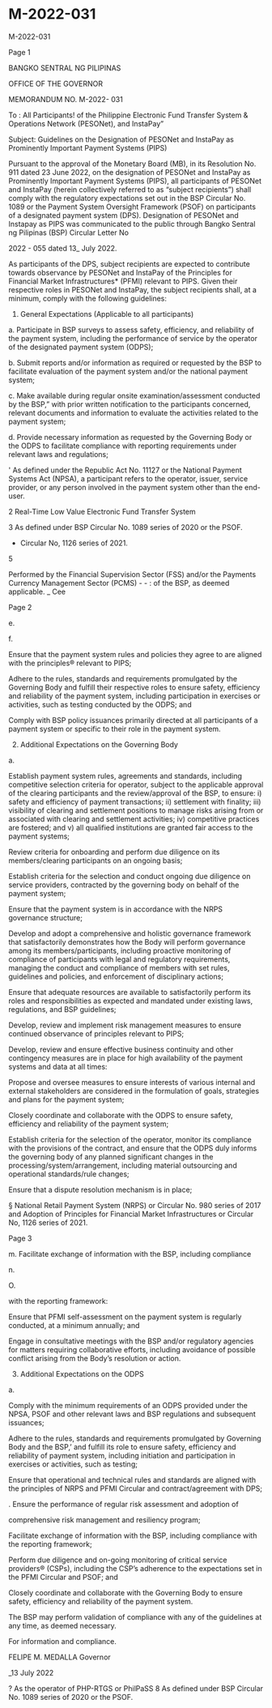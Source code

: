 # M-2022-031

M-2022-031

Page 1

BANGKO SENTRAL NG PILIPINAS

OFFICE OF THE GOVERNOR

MEMORANDUM NO. M-2022- 031

To : All Participants! of the Philippine Electronic Fund Transfer System & Operations Network (PESONet), and InstaPay”

Subject: Guidelines on the Designation of PESONet and InstaPay as Prominently Important Payment Systems (PIPS)

Pursuant to the approval of the Monetary Board (MB), in its Resolution No. 911 dated 23 June 2022, on the designation of PESONet and InstaPay as Prominently Important Payment Systems (PIPS), all participants of PESONet and InstaPay (herein collectively referred to as “subject recipients”) shall comply with the regulatory expectations set out in the BSP Circular No. 1089 or the Payment System Oversight Framework (PSOF) on participants of a designated payment system (DPS). Designation of PESONet and Instapay as PIPS was communicated to the public through Bangko Sentral ng Pilipinas (BSP) Circular Letter No

2022 - 055 dated 13_ July 2022.

As participants of the DPS, subject recipients are expected to contribute towards observance by PESONet and InstaPay of the Principles for Financial Market Infrastructures* (PFMI) relevant to PIPS. Given their respective roles in PESONet and InstaPay, the subject recipients shall, at a minimum, comply with the following guidelines:

1. General Expectations (Applicable to all participants)

a. Participate in BSP surveys to assess safety, efficiency, and reliability of the payment system, including the performance of service by the operator of the designated payment system (ODPS);

b. Submit reports and/or information as required or requested by the BSP to facilitate evaluation of the payment system and/or the national payment system;

c. Make available during regular onsite examination/assessment conducted by the BSP,” with prior written notification to the participants concerned, relevant documents and information to evaluate the activities related to the payment system;

d. Provide necessary information as requested by the Governing Body or the ODPS to facilitate compliance with reporting requirements under relevant laws and regulations;

' As defined under the Republic Act No. 11127 or the National Payment Systems Act (NPSA), a participant refers to the operator, issuer, service provider, or any person involved in the payment system other than the end-user.

2 Real-Time Low Value Electronic Fund Transfer System

3 As defined under BSP Circular No. 1089 series of 2020 or the PSOF.

* Circular No, 1126 series of 2021.

5

Performed by the Financial Supervision Sector (FSS) and/or the Payments Currency Management Sector (PCMS) - - : of the BSP, as deemed applicable. _ Cee

Page 2

e.

f.

Ensure that the payment system rules and policies they agree to are aligned with the principles® relevant to PIPS;

Adhere to the rules, standards and requirements promulgated by the Governing Body and fulfill their respective roles to ensure safety, efficiency and reliability of the payment system, including participation in exercises or activities, such as testing conducted by the ODPS; and

Comply with BSP policy issuances primarily directed at all participants of a payment system or specific to their role in the payment system.

2. Additional Expectations on the Governing Body

a.

Establish payment system rules, agreements and standards, including competitive selection criteria for operator, subject to the applicable approval of the clearing participants and the review/approval of the BSP, to ensure: i) safety and efficiency of payment transactions; ii) settlement with finality; iii) visibility of clearing and settlement positions to manage risks arising from or associated with clearing and settlement activities; iv) competitive practices are fostered; and v) all qualified institutions are granted fair access to the payment systems;

Review criteria for onboarding and perform due diligence on its members/clearing participants on an ongoing basis;

Establish criteria for the selection and conduct ongoing due diligence on service providers, contracted by the governing body on behalf of the payment system;

Ensure that the payment system is in accordance with the NRPS governance structure;

Develop and adopt a comprehensive and holistic governance framework that satisfactorily demonstrates how the Body will perform governance among its members/participants, including proactive monitoring of compliance of participants with legal and regulatory requirements, managing the conduct and compliance of members with set rules, guidelines and policies, and enforcement of disciplinary actions;

Ensure that adequate resources are available to satisfactorily perform its roles and responsibilities as expected and mandated under existing laws, regulations, and BSP guidelines;

Develop, review and implement risk management measures to ensure continued observance of principles relevant to PIPS;

Develop, review and ensure effective business continuity and other contingency measures are in place for high availability of the payment systems and data at all times:

Propose and oversee measures to ensure interests of various internal and external stakeholders are considered in the formulation of goals, strategies and plans for the payment system;

Closely coordinate and collaborate with the ODPS to ensure safety, efficiency and reliability of the payment system;

Establish criteria for the selection of the operator, monitor its compliance with the provisions of the contract, and ensure that the ODPS duly informs the governing body of any planned significant changes in the processing/system/arrangement, including material outsourcing and operational standards/rule changes;

Ensure that a dispute resolution mechanism is in place;

§ National Retail Payment System (NRPS) or Circular No. 980 series of 2017 and Adoption of Principles for Financial Market Infrastructures or Circular No, 1126 series of 2021.

Page 3

m. Facilitate exchange of information with the BSP, including compliance

n.

O.

with the reporting framework:

Ensure that PFMI self-assessment on the payment system is regularly conducted, at a minimum annually; and

Engage in consultative meetings with the BSP and/or regulatory agencies for matters requiring collaborative efforts, including avoidance of possible conflict arising from the Body’s resolution or action.

3. Additional Expectations on the ODPS

a.

Comply with the minimum requirements of an ODPS provided under the NPSA, PSOF and other relevant laws and BSP regulations and subsequent issuances;

Adhere to the rules, standards and requirements promulgated by Governing Body and the BSP,’ and fulfill its role to ensure safety, efficiency and reliability of payment system, including initiation and participation in exercises or activities, such as testing;

Ensure that operational and technical rules and standards are aligned with the principles of NRPS and PFMI Circular and contract/agreement with DPS;

. Ensure the performance of regular risk assessment and adoption of

comprehensive risk management and resiliency program;

Facilitate exchange of information with the BSP, including compliance with the reporting framework;

Perform due diligence and on-going monitoring of critical service providers® (CSPs), including the CSP’s adherence to the expectations set in the PFMI Circular and PSOF; and

Closely coordinate and collaborate with the Governing Body to ensure safety, efficiency and reliability of the payment system.

The BSP may perform validation of compliance with any of the guidelines at any time, as deemed necessary.

For information and compliance.

FELIPE M. MEDALLA Governor

_13 July 2022

? As the operator of PHP-RTGS or PhilPaSS 8 As defined under BSP Circular No. 1089 series of 2020 or the PSOF.